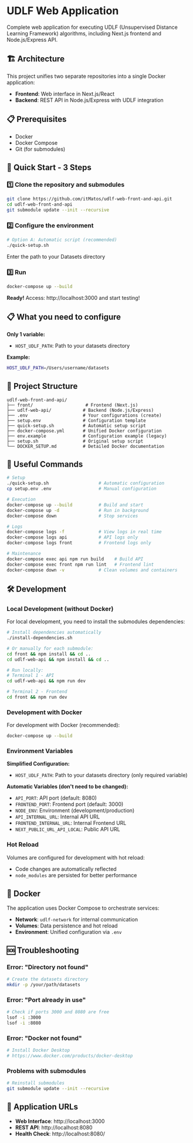 # UDLF Web Application

Complete web application for executing UDLF (Unsupervised Distance Learning Framework) algorithms, including Next.js frontend and Node.js/Express API.

## 🏗️ Architecture

This project unifies two separate repositories into a single Docker application:

- **Frontend**: Web interface in Next.js/React
- **Backend**: REST API in Node.js/Express with UDLF integration

## 📋 Prerequisites

- Docker
- Docker Compose
- Git (for submodules)

## 🚀 Quick Start - 3 Steps

### 1️⃣ Clone the repository and submodules
```bash
git clone https://github.com/itMatos/udlf-web-front-and-api.git
cd udlf-web-front-and-api
git submodule update --init --recursive
```

### 2️⃣ Configure the environment
```bash
# Option A: Automatic script (recommended)
./quick-setup.sh
```

Enter the path to your Datasets directory

### 3️⃣ Run
```bash
docker-compose up --build
```

**Ready!** Access: http://localhost:3000 and start testing!

## 📋 What you need to configure

**Only 1 variable:**
- `HOST_UDLF_PATH`: Path to your datasets directory

**Example:**
```bash
HOST_UDLF_PATH=/Users/username/datasets
```

## 📁 Project Structure

```
udlf-web-front-and-api/
├── front/                    # Frontend (Next.js)
├── udlf-web-api/            # Backend (Node.js/Express)
├── .env                     # Your configurations (create)
├── setup.env                # Configuration template
├── quick-setup.sh           # Automatic setup script
├── docker-compose.yml       # Unified Docker configuration
├── env.example              # Configuration example (legacy)
├── setup.sh                 # Original setup script
└── DOCKER_SETUP.md          # Detailed Docker documentation
```

## 🔧 Useful Commands

```bash
# Setup
./quick-setup.sh                   # Automatic configuration
cp setup.env .env                  # Manual configuration

# Execution
docker-compose up --build          # Build and start
docker-compose up -d               # Run in background
docker-compose down                # Stop services

# Logs
docker-compose logs -f             # View logs in real time
docker-compose logs api            # API logs only
docker-compose logs front          # Frontend logs only

# Maintenance
docker-compose exec api npm run build    # Build API
docker-compose exec front npm run lint   # Frontend lint
docker-compose down -v             # Clean volumes and containers
```

## 🛠️ Development

### Local Development (without Docker)

For local development, you need to install the submodules dependencies:

```bash
# Install dependencies automatically
./install-dependencies.sh

# Or manually for each submodule:
cd front && npm install && cd ..
cd udlf-web-api && npm install && cd ..

# Run locally:
# Terminal 1 - API
cd udlf-web-api && npm run dev

# Terminal 2 - Frontend  
cd front && npm run dev
```

### Development with Docker

For development with Docker (recommended):

```bash
docker-compose up --build
```

### Environment Variables

**Simplified Configuration:**
- `HOST_UDLF_PATH`: Path to your datasets directory (only required variable)

**Automatic Variables (don't need to be changed):**
- `API_PORT`: API port (default: 8080)
- `FRONTEND_PORT`: Frontend port (default: 3000)
- `NODE_ENV`: Environment (development/production)
- `API_INTERNAL_URL`: Internal API URL
- `FRONTEND_INTERNAL_URL`: Internal Frontend URL
- `NEXT_PUBLIC_URL_API_LOCAL`: Public API URL

### Hot Reload

Volumes are configured for development with hot reload:
- Code changes are automatically reflected
- `node_modules` are persisted for better performance

## 🐳 Docker

The application uses Docker Compose to orchestrate services:

- **Network**: `udlf-network` for internal communication
- **Volumes**: Data persistence and hot reload
- **Environment**: Unified configuration via `.env`

## 🆘 Troubleshooting

### Error: "Directory not found"
```bash
# Create the datasets directory
mkdir -p /your/path/datasets
```

### Error: "Port already in use"
```bash
# Check if ports 3000 and 8080 are free
lsof -i :3000
lsof -i :8080
```

### Error: "Docker not found"
```bash
# Install Docker Desktop
# https://www.docker.com/products/docker-desktop
```

### Problems with submodules
```bash
# Reinstall submodules
git submodule update --init --recursive
```



## 🎯 Application URLs

- **Web Interface**: http://localhost:3000
- **REST API**: http://localhost:8080
- **Health Check**: http://localhost:8080/